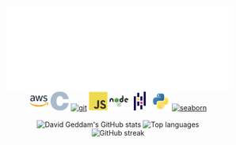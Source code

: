 <div align="center">
  <img src="https://raw.githubusercontent.com/dave21-py/dave21-py/main/chat.svg" alt="David's Profile Card" width="450"/>
  
  <div>
    <a href="https://aws.amazon.com" target="_blank" rel="noreferrer"><img src="https://raw.githubusercontent.com/devicons/devicon/master/icons/amazonwebservices/amazonwebservices-original-wordmark.svg" alt="aws" width="38" height="38"/></a>
    <a href="https://www.cprogramming.com/" target="_blank" rel="noreferrer"><img src="https://raw.githubusercontent.com/devicons/devicon/master/icons/c/c-original.svg" alt="c" width="38" height="38"/></a>
    <a href="https://git-scm.com/" target="_blank" rel="noreferrer"><img src="https://www.vectorlogo.zone/logos/git-scm/git-scm-icon.svg" alt="git" width="38" height="38"/></a>
    <a href="https://developer.mozilla.org/en-US/docs/Web/JavaScript" target="_blank" rel="noreferrer"><img src="https://raw.githubusercontent.com/devicons/devicon/master/icons/javascript/javascript-original.svg" alt="javascript" width="38" height="38"/></a>
    <a href="https://nodejs.org" target="_blank" rel="noreferrer"><img src="https://raw.githubusercontent.com/devicons/devicon/master/icons/nodejs/nodejs-original-wordmark.svg" alt="nodejs" width="38" height="38"/></a>
    <a href="https://pandas.pydata.org/" target="_blank" rel="noreferrer"><img src="https://raw.githubusercontent.com/devicons/devicon/2ae2a900d2f041da66e950e4d48052658d850630/icons/pandas/pandas-original.svg" alt="pandas" width="38" height="38"/></a>
    <a href="https://www.python.org" target="_blank" rel="noreferrer"><img src="https://raw.githubusercontent.com/devicons/devicon/master/icons/python/python-original.svg" alt="python" width="38" height="38"/></a>
    <a href="https://seaborn.pydata.org/" target="_blank" rel="noreferrer"><img src="https://seaborn.pydata.org/_images/logo-mark-lightbg.svg" alt="seaborn" width="38" height="38"/></a>
  </div>

  <br>

  <div>
    <img src="https://github-readme-stats.vercel.app/api?username=dave21-py&show_icons=true&hide_border=true&bg_color=0D1117&title_color=c9d1d9&text_color=8b949e&icon_color=4FBC8A&rank_icon=github" alt="David Geddam's GitHub stats" />
    <img src="https://github-readme-stats.vercel.app/api/top-langs?username=dave21-py&show_icons=true&locale=en&layout=compact&hide_border=true&bg_color=0D1117&title_color=c9d1d9&text_color=8b949e" alt="Top languages" />
    <br>
    <img src="https://github-readme-streak-stats.herokuapp.com/?user=dave21-py&background=0D1117&hide_border=true&stroke=8b949e&ring=4FBC8A&fire=FFBF00&currStreakNum=c9d1d9&sideNums=8b949e&currStreakLabel=c9d1d9&sideLabels=8b949e&dates=8b949e" alt="GitHub streak" />
  </div>
</div>
